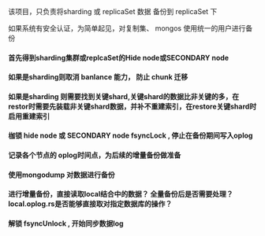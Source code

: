 该项目，只负责将sharding 或 replicaSet 数据 备份到 replicaSet 下

如果系统有安全认证，为简单起见，对复制集、 mongos 使用统一的用户进行备份


#### 首先得到sharding集群或replcaSet的Hide node或SECONDARY node
#### 如果是sharding则取消 banlance 能力， 防止 chunk 迁移
#### 如果是sharding 则需要找到关键shard,关键shard的数据比非关键的多，在restor时需要先装载非关键shard数据，并补不重建索引，在restore关键shard时启用重建索引
#### 枷锁 hide node 或 SECONDARY node  fsyncLock , 停止在备份期间写入oplog
#### 记录各个节点的 oplog时间点，为后续的增量备份做准备
#### 使用mongodump 对数据进行备份
#### 进行增量备份，直接读取local结合中的数据？ 全量备份后是否需要处理？ local.oplog.rs是否能够直接取对指定数据库的操作？
#### 解锁 fsyncUnlock , 开始同步数据log
